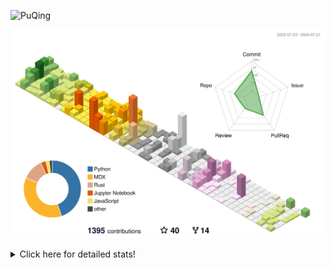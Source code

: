 ![PuQing](https://user-images.githubusercontent.com/27223114/171565019-9a56fae6-b08b-421f-99db-7e830da42371.png)

![](./profile-3d-contrib/profile-season-animate.svg)

<details>
<summary>Click here for detailed stats!</summary>

<!--START_SECTION:waka-->
![Lines of code](https://img.shields.io/badge/From%20Hello%20World%20I%27ve%20Written-1.4%20million%20lines%20of%20code-blue)

**🐱 My GitHub Data** 

> 📦 398.7 kB Used in GitHub's Storage 
 > 
> 🏆 429 Contributions in the Year 2024
 > 
> 🚫 Not Opted to Hire
 > 
> 📜 49 Public Repositories 
 > 
> 🔑 29 Private Repositories 
 > 
**I'm an Early 🐤** 

```text
🌞 Morning                518 commits         ██░░░░░░░░░░░░░░░░░░░░░░░   06.71 % 
🌆 Daytime                3497 commits        ███████████░░░░░░░░░░░░░░   45.30 % 
🌃 Evening                1732 commits        ██████░░░░░░░░░░░░░░░░░░░   22.44 % 
🌙 Night                  1973 commits        ██████░░░░░░░░░░░░░░░░░░░   25.56 % 
```


📊 **This Week I Spent My Time On** 

```text
💬 Programming Languages: 
Browsing                 9 hrs 22 mins       ███████░░░░░░░░░░░░░░░░░░   28.15 % 
GitHubing                9 hrs 8 mins        ███████░░░░░░░░░░░░░░░░░░   27.46 % 
Python                   7 hrs 40 mins       ██████░░░░░░░░░░░░░░░░░░░   23.07 % 
Searching                1 hr 32 mins        █░░░░░░░░░░░░░░░░░░░░░░░░   04.61 % 
Rust                     1 hr 31 mins        █░░░░░░░░░░░░░░░░░░░░░░░░   04.56 % 

🔥 Editors: 
Chrome                   21 hrs 33 mins      ████████████████░░░░░░░░░   64.75 % 
VS Code                  11 hrs 17 mins      ████████░░░░░░░░░░░░░░░░░   33.92 % 
fish                     26 mins             ░░░░░░░░░░░░░░░░░░░░░░░░░   01.33 % 

💻 Operating System: 
Mac                      22 hrs              █████████████████░░░░░░░░   66.08 % 
Linux                    8 hrs 47 mins       ███████░░░░░░░░░░░░░░░░░░   26.38 % 
WSL                      2 hrs 30 mins       ██░░░░░░░░░░░░░░░░░░░░░░░   07.54 % 
```


<!--END_SECTION:waka-->
</details>
